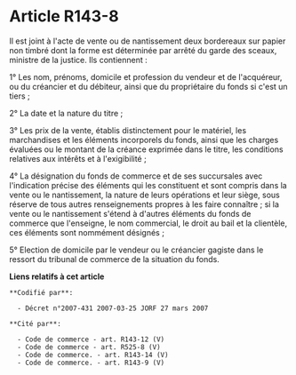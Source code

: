 # Article R143-8

Il est joint à l'acte de vente ou de nantissement deux bordereaux sur papier non timbré dont la forme est déterminée par
arrêté du garde des sceaux, ministre de la justice. Ils contiennent :

1° Les nom, prénoms, domicile et profession du vendeur et de l'acquéreur, ou du créancier et du débiteur, ainsi que du
propriétaire du fonds si c'est un tiers ;

2° La date et la nature du titre ;

3° Les prix de la vente, établis distinctement pour le matériel, les marchandises et les éléments incorporels du fonds, ainsi
que les charges évaluées ou le montant de la créance exprimée dans le titre, les conditions relatives aux intérêts et à
l'exigibilité ;

4° La désignation du fonds de commerce et de ses succursales avec l'indication précise des éléments qui les constituent et
sont compris dans la vente ou le nantissement, la nature de leurs opérations et leur siège, sous réserve de tous autres
renseignements propres à les faire connaître ; si la vente ou le nantissement s'étend à d'autres éléments du fonds de
commerce que l'enseigne, le nom commercial, le droit au bail et la clientèle, ces éléments sont nommément désignés ;

5° Election de domicile par le vendeur ou le créancier gagiste dans le ressort du tribunal de commerce de la situation du
fonds.

**Liens relatifs à cet article**

	**Codifié par**:

	  - Décret n°2007-431 2007-03-25 JORF 27 mars 2007

	**Cité par**:

	  - Code de commerce - art. R143-12 (V)
	  - Code de commerce - art. R525-8 (V)
	  - Code de commerce. - art. R143-14 (V)
	  - Code de commerce. - art. R143-9 (V)

